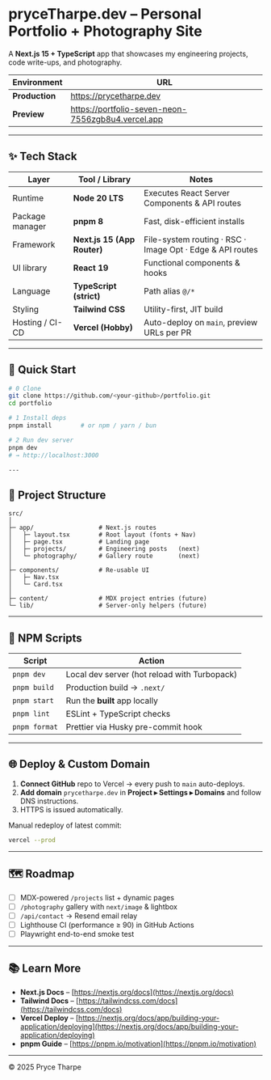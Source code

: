 
# pryceTharpe.dev – Personal Portfolio + Photography Site

A **Next.js 15 + TypeScript** app that showcases my engineering projects, code write-ups, and photography.

| Environment | URL |
|-------------|-----|
| **Production** | <https://prycetharpe.dev> |
| **Preview** | <https://portfolio-seven-neon-7556zgb8u4.vercel.app> |

---

## ✨ Tech Stack

| Layer            | Tool / Library              | Notes                                                               |
|------------------|-----------------------------|---------------------------------------------------------------------|
| Runtime          | **Node 20 LTS**             | Executes React Server Components & API routes                        |
| Package manager  | **pnpm 8**                  | Fast, disk-efficient installs                                        |
| Framework        | **Next.js 15 (App Router)** | File-system routing · RSC · Image Opt · Edge & API routes            |
| UI library       | **React 19**                | Functional components & hooks                                        |
| Language         | **TypeScript (strict)**     | Path alias `@/*`                                                     |
| Styling          | **Tailwind CSS**            | Utility-first, JIT build                                             |
| Hosting / CI-CD  | **Vercel (Hobby)**          | Auto-deploy on `main`, preview URLs per PR                           |

---

## 🚀 Quick Start

```bash
# 0 Clone
git clone https://github.com/<your-github>/portfolio.git
cd portfolio

# 1 Install deps
pnpm install        # or npm / yarn / bun

# 2 Run dev server
pnpm dev
# → http://localhost:3000

---
```

## 📂 Project Structure

```text
src/
│
├─ app/                  # Next.js routes
│   ├─ layout.tsx        # Root layout (fonts + Nav)
│   ├─ page.tsx          # Landing page
│   ├─ projects/         # Engineering posts   (next)
│   └─ photography/      # Gallery route       (next)
│
├─ components/           # Re-usable UI
│   ├─ Nav.tsx
│   └─ Card.tsx
│
├─ content/              # MDX project entries (future)
└─ lib/                  # Server-only helpers (future)
```

---

## 🔧 NPM Scripts

| Script        | Action                                       |
| ------------- | -------------------------------------------- |
| `pnpm dev`    | Local dev server (hot reload with Turbopack) |
| `pnpm build`  | Production build → `.next/`                  |
| `pnpm start`  | Run the **built** app locally                |
| `pnpm lint`   | ESLint + TypeScript checks                   |
| `pnpm format` | Prettier via Husky pre-commit hook           |

---

## 🌐 Deploy & Custom Domain

1. **Connect GitHub** repo to Vercel → every push to `main` auto-deploys.
2. **Add domain** `prycetharpe.dev` in **Project ▸ Settings ▸ Domains** and follow DNS instructions.
3. HTTPS is issued automatically.

Manual redeploy of latest commit:

```bash
vercel --prod
```

---

## 🗺️ Roadmap

* [ ] MDX-powered `/projects` list + dynamic pages
* [ ] `/photography` gallery with `next/image` & lightbox
* [ ] `/api/contact` → Resend email relay
* [ ] Lighthouse CI (performance ≥ 90) in GitHub Actions
* [ ] Playwright end-to-end smoke test

---

## 📚 Learn More

* **Next.js Docs** – [https://nextjs.org/docs](https://nextjs.org/docs)
* **Tailwind Docs** – [https://tailwindcss.com/docs](https://tailwindcss.com/docs)
* **Vercel Deploy** – [https://nextjs.org/docs/app/building-your-application/deploying](https://nextjs.org/docs/app/building-your-application/deploying)
* **pnpm Guide** – [https://pnpm.io/motivation](https://pnpm.io/motivation)

---

© 2025 Pryce Tharpe

